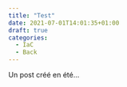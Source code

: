 ```yaml
---
title: "Test"
date: 2021-07-01T14:01:35+01:00
draft: true
categories:
  - IaC
  - Back
---
```


Un post créé en été...